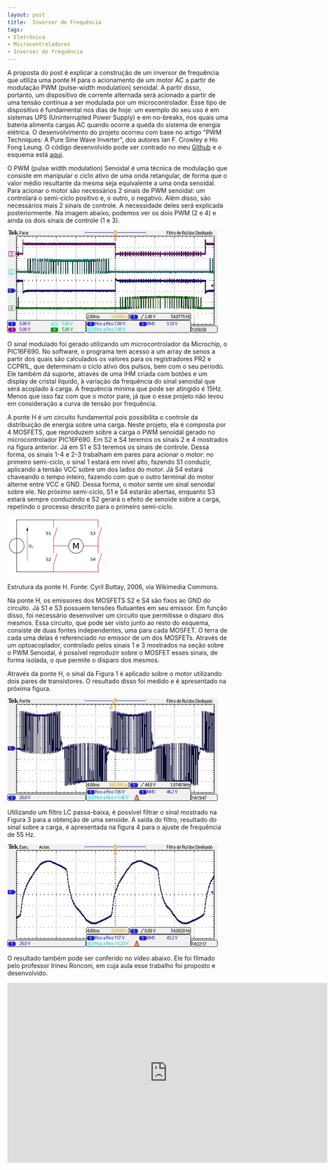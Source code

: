 ```yaml
---
layout: post
title:  Inversor de Frequência
tags:
- Eletrônica
- Microcontroladores
- Inversor de frequência
---
```


<p>
A proposta do post é explicar a construção de um inversor de frequência que utiliza uma ponte H para o acionamento de um motor AC a partir de modulação PWM (pulse-width modulation) senoidal. A partir disso, portanto, um dispositivo de corrente alternada será acionado a partir de uma tensão contínua a ser modulada por um microcontrolador. Esse tipo de dispositivo é fundamental nos dias de hoje: um exemplo do seu uso é em sistemas UPS (Uninterrupted Power Supply) e em no-breaks, nos quais uma bateria alimenta cargas AC quando ocorre a queda do sistema de energia elétrica. O desenvolvimento do projeto ocorreu com base no artigo "PWM Techniques: A Pure Sine Wave Inverter", dos autores Ian F. Crowley e Ho Fong Leung. O código desenvolvido pode ser contrado no meu <a href="https://github.com/marcohab/inverter">Github</a> e o esquema está <a href="../files/inversor/inversor.pdf">aqui</a>.
</p>

<p>
O PWM (pulse width modulation) Senoidal é uma técnica de modulação que consiste em manipular o ciclo ativo de uma onda retangular, de forma que o valor médio resultante da mesma seja equivalente a uma onda senoidal. Para acionar o motor são necessários 2 sinais de PWM senoidal: um controlará o semi-ciclo positivo e, o outro, o negativo. Além disso, são necessários mais 2 sinais de controle. A necessidade deles será explicada posteriormente. Na imagem abaixo, podemos ver os dois PWM (2 e 4) e ainda os dois sinais de controle (1 e 3).
</p>

<p class="center"><img src="../files/inversor/fig1.png" alt="" /></p>

<p>
O sinal modulado foi gerado utilizando um microcontrolador da Microchip, o PIC16F690. No software, o programa tem acesso a um array de senos a partir dos quais são calculados os valores para os registradores PR2 e CCPR1L, que determinam o ciclo ativo dos pulsos, bem com o seu período. Ele também dá suporte, através de uma IHM criada com botões e um display de cristal líquido, à variação da frequência do sinal senoidal que será acoplado à carga. A frequência mínima que pode ser atingido é 15Hz. Menos que isso faz com que o motor pare, já que o esse projeto não levou em consideração a curva de tensão por frequência.
</p>

<p>
A ponte H é um circuito fundamental pois possibilita o controle da distribuição de energia sobre uma carga.  Neste projeto, ela é composta por 4 MOSFETS, que reproduzem sobre a carga o PWM senoidal gerado no microcontrolador PIC16F690. Em S2 e S4 teremos os sinais 2 e 4 mostrados na figura anterior. Já em S1 e S3 teremos os sinais de controle. Dessa forma, os sinais 1-4 e 2-3 trabalham em pares para acionar o motor: no primeiro semi-ciclo, o sinal 1 estará em nível alto, fazendo S1 conduzir, aplicando a tensão VCC sobre um dos lados do motor. Já S4 estará chaveando o tempo inteiro, fazendo com que o outro terminal do motor alterne entre VCC e GND. Dessa forma, o motor sente um sinal senoidal sobre ele. No próximo semi-ciclo, S1 e S4 estarão abertas, enquanto S3 estará sempre conduzindo e S2 gerará o efeito de senoide sobre a carga, repetindo o processo descrito para o primeiro semi-ciclo.
</p>

<p class="center"><img src="../files/inversor/fig2.png" alt="" /></p>
<p class="center">Estrutura da ponte H. Fonte: Cyril Buttay, 2006, via Wikimedia Commons.</p>

<p>
Na ponte H, os emissores dos MOSFETS S2 e S4 são fixos ao GND do circuito. Já S1 e S3 possuem tensões flutuantes em seu emissor. Em função disso, foi necessário desenvolver um circuito que permitisse o disparo dos mesmos. Essa circuito, que pode ser visto junto ao resto do esquema, consiste de duas fontes independentes, uma para cada MOSFET. O terra de cada uma delas é referenciado no emissor de um dos MOSFETs. Através de um optoacoplador, controlado pelos sinais 1 e 3 mostrados na seção sobre o PWM Senoidal, é possível reproduzir sobre o MOSFET esses sinais, de forma isolada, o que permite o disparo dos mesmos.
</p>

<p>
Através da ponte H, o sinal da Figura 1 é aplicado sobre o motor utilizando dois pares de transistores. O resultado disso foi medido e é apresentado na próxima figura.
</p>

<p class="center"><img src="../files/inversor/fig3.png" alt="" /></p>

<p>
Utilizando um filtro LC passa-baixa, é possível filtrar o sinal mostrado na Figura 3 para a obtenção de uma senoide. A saída do filtro, resultado do sinal sobre a carga, é apresentada na figura 4 para o ajuste de frequência de 55 Hz.
</p>

<p class="center"><img src="../files/inversor/fig4.png" alt="" /></p>

<p>
O resultado também pode ser conferido no vídeo abaixo. Ele foi filmado pelo professor Irineu Ronconi, em cuja aula esse trabalho foi proposto e desenvolvido.
</p>

<iframe width="730" height="410" src="https://www.youtube.com/embed/STzr3Vs4PLY" frameborder="0" allowfullscreen></iframe>